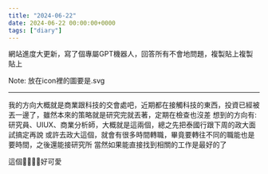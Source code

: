 ```yaml
---
title: "2024-06-22"
date: 2024-06-22 00:00:00+0000
tags: ["diary"]
---
```


網站進度大更新，寫了個專屬GPT機器人，回答所有不會地問題，複製貼上複製貼上

Note: 放在icon裡的圖要是.svg

--- 
我的方向大概就是商業跟科技的交會處吧，近期都在接觸科技的東西，投資已經被丟一邊了，雖然本來的策略就是研究完就丟著，定期在檢查也沒差
想到的方向有:研究員、UIUX、商業分析師，大概就是這兩個，總之先把泰國行跟下周的政大面試搞定再說
或許去政大這個，就會有很多時間轉職，畢竟要轉往不同的職能也是要時間，之後還能接研究所
當然如果能直接找到相關的工作是最好的了

這個🍉🥭🍋🍒好可愛